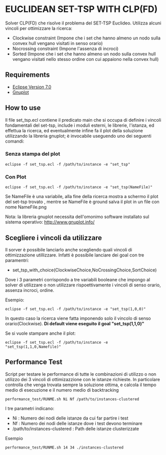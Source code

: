 # EUCLIDEAN SET-TSP WITH CLP(FD)

Solver CLP(FD) che risolve il problema del SET-TSP Euclideo. 
Utilizza alcuni vincoli per ottimizzare la ricerca:

- Clockwise constraint (Impone che i set che hanno almeno un nodo sulla convex hull vengano visitati in senso orario)
- Nocrossing constraint (Impone l'assenza di incroci)
- Sorted (Impone che i set che hanno almeno un nodo sulla convex hull vengano visitati nello stesso ordine con cui appaiono nella convex hull)

## Requirements

- [Eclipse Version 7.0](https://eclipseclp.org/download.html)
- [Gnuplot](http://www.gnuplot.info/)

## How to use

Il file set_tsp.ecl contiene il predicato main che si occupa di definire i vincoli fondamentali del set-tsp, include i moduli esterni, le librerie, l'istanza, ed effettua la ricerca, ed eventualmente infine fa il plot della soluzione utilizzando la  libreria gnuplot; è invocabile useguendo uno dei seguenti comandi:

### Senza stampa del plot

  ```console
  eclipse -f set_tsp.ecl -f /path/to/instance -e "set_tsp" 
  ```

### Con Plot
  
  ```console
  eclipse -f set_tsp.ecl -f /path/to/instance -e "set_tsp(NameFile)" 
  ```

Se NameFile è una variabile, alla fine della ricerca  mostra a schermo il plot del set-tsp trovato , mentre se NameFile è ground salva il plot in un file con nome NameFile.png

Nota: la libreria gnuplot necessita dell'omonimo software installato sul sistema operativo: <http://www.gnuplot.info/>

## Scegliere i vincoli da utilizzare

Il sorver è possibile lanciarlo anche scegliendo quali vincoli di ottimizzazione utillizzare.
Infatti è possibile lanciare dei goal con tre paramentri:

- set_tsp_with_choice(ClockwiseChoice,NoCrossingChoice,SortChoice)

Dove i 3 parametri corrispondo a tre variabili booleane che impongo al solver di utilizzare o non utilizzare rispoettivamente i vincoli di senso orario, assenza incroci, ordine.

Esempio:

```console
eclipse -f set_tsp.ecl -f /path/to/instance -e "set_tsp(1,0,0)"
```

In questo caso la ricerca viene fatta imponendo solo il vincolo di senso orario(Clockwise).
**Di default viene eseguito il goal "set_tsp(1,1,0)"**

Se si vuole stampare anche il plot:

```console
eclipse -f set_tsp.ecl -f /path/to/instance -e "set_tsp(1,1,0,Namefile)"
```

## Performance Test

Script per testare le performance di tutte le combinazioni di utilizzo o non utilizzo dei 3 vincoli di ottimizazzione con le istanze richieste. In particolare controlla che venga trovata sempre la soluzione ottima, e calcola il tempo medio di esecuzione e il numero medio di backtracking

```console
performance_test/RUNME.sh Ni Nf /path/to/instances-clustered
```

I tre parametri indicano:

- Ni : Numero dei nodi delle istanze da cui far partire i test
- Nf : Numero dei nodi delle istanze dove i test devono terminare
- /path/to/instances-clustered : Path delle istanze clusterizzate

Esempio

```console
performance_test/RUNME.sh 14 34 ./instances-clustered
```
